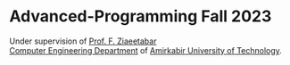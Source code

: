 # Advanced-Programming Fall 2023

Under supervision of [Prof. F. Ziaeetabar](https://www.researchgate.net/profile/Fatemeh-Ziaeetabar)<br>
[Computer Engineering Department](https://ceit.aut.ac.ir/) of [Amirkabir University of Technology](https://aut.ac.ir/).